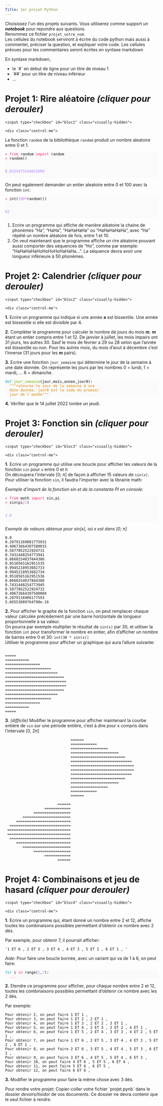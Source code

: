 ```yaml
---
Title: 1er projet Python
---
```

<p class="rubrik">Choisissez l'un des projets suivants. Vous utiliserez comme support un <b><i>notebook</i></b> pour repondre aux questions. <br>
Renommez ce fichier <code>projet_votre_nom</code>.<br>Les cellules du notebook serviront à écrire du code python mais aussi à commenter, préciser la question, et expliquer votre code. Les cellules prévues pour les commentaires seront écrites en syntaxe markdown</p>

<p class="rubrik">En syntaxe markdown, 
  <ul><li>le `#` en debut de ligne pour un titre de niveau 1</li>
    <li>`##` pour un titre de niveau inférieur</li>
    <li>...</li>
  </ul>
</p>


<div><h1>
    <label for="bloc1">Projet 1: Rire aléatoire</label><span class="derouler"> <i>(cliquer pour derouler)</i></span></h1>
    
    <input type="checkbox" id="bloc1" class="visually-hidden">

    <div class="control-me">

<p>La fonction <code>random</code> de la bibliothèque <code>random</code> produit un nombre aleatoire entre 0 et 1.</p>
<div class="highlight"><pre style="color:#272822;background-color:#fafafa;-moz-tab-size:4;-o-tab-size:4;tab-size:4"><code class="language-python" data-lang="python"><span style="color:#f92672">&gt;</span> <span style="color:#f92672">from</span> <span style="color:#111">random</span> <span style="color:#f92672">import</span> <span style="color:#111">random</span>
<span style="color:#f92672">&gt;</span> <span style="color:#111">random</span><span style="color:#111">()</span>

<span style="color:#ae81ff">0.8324575544825609</span></code></pre></div>
<p>On peut egalement demander un entier aleatoire entre 0 et 100 avec la fonction <code>int</code>:</p>
<div class="highlight"><pre style="color:#272822;background-color:#fafafa;-moz-tab-size:4;-o-tab-size:4;tab-size:4"><code class="language-python" data-lang="python"><span style="color:#f92672">&gt;</span> <span style="color:#111">int</span><span style="color:#111">(</span><span style="color:#ae81ff">100</span><span style="color:#f92672">*</span><span style="color:#111">random</span><span style="color:#111">())</span>

<span style="color:#ae81ff">62</span></code></pre></div>
<ol>
<li>Ecrire un programme qui affiche de manière aléatoire la chaine de phonèmes &ldquo;Ha&rdquo;, &ldquo;HaHa&rdquo;, &ldquo;HaHaHaHa&rdquo; ou &ldquo;HaHaHaHaHa&rdquo;, avec &ldquo;Ha&rdquo; répété un nombre aléatoire de fois, entre 1 et 10.</li>
<li>On veut maintenant que le programme affiche un rire aléatoire pouvant aussi comporter des séquences de &ldquo;Ho&rdquo;, comme par exemple: &ldquo;HaHaHaHaHoHoHoHoHaHaHa&hellip;&rdquo;. La séquence devra avoir une longueur inférieure à 50 phonèmes.</li>
</ol>
</div>
</div>

<div><h1>
    <label for="bloc2">Projet 2: Calendrier</label><span class="derouler"> <i>(cliquer pour derouler)</i></span></h1>
    
    <input type="checkbox" id="bloc2" class="visually-hidden">

    <div class="control-me">
<p><strong>1.</strong> Ecrire un programme qui indique si une année <strong>a</strong> est bissextile. Une année est bissextile si elle est divisible par 4.</p>

<p><strong>2.</strong> Compléter le programme pour calculer le nombre de jours du mois <strong>m</strong>. <strong>m</strong> étant un entier compris entre 1 et 12. De janvier à juillet, les mois impairs ont 31 jours, les autres 30. Sauf le mois de fevrier a 29 ou 28 selon que l&rsquo;année est bissextile ou non. Pour les autres mois, du mois d&rsquo;aout à décembre c&rsquo;est l&rsquo;inverse (31 jours pour les <strong>m</strong> pairs).</p>

<p><strong>3.</strong> Ecrire une fonction <code>jour_semaine</code> qui détermine le jour de la semaine à une date donnée. On représente les jours par les nombres 0 = lundi, 1 = mardi, &hellip; 6 = dimanche.</p>
<div class="highlight"><pre style="color:#272822;background-color:#fafafa;-moz-tab-size:4;-o-tab-size:4;tab-size:4"><code class="language-python" data-lang="python"><span style="color:#00a8c8">def</span> <span style="color:#75af00">jour_semaine</span><span style="color:#111">(</span><span style="color:#111">jour</span><span style="color:#111">,</span><span style="color:#111">mois</span><span style="color:#111">,</span><span style="color:#111">annee</span><span style="color:#111">,</span><span style="color:#111">jour0</span><span style="color:#111">):</span>
  <span style="color:#d88200">&#34;&#34;&#34;retourne le jour de la semaine à une 
</span><span style="color:#d88200">  date donnée. jour0 est le code du premier
</span><span style="color:#d88200">  jour de l&#39;année&#34;&#34;&#34;</span></code></pre></div>
<p><strong>4.</strong> Vérifier que le 14 juillet 2022 tombe un jeudi.</p>

</div>
</div>

<div><h1>
    <label for="bloc3">Projet 3: Fonction sin</label><span class="derouler"> <i>(cliquer pour derouler)</i></span></h1>
    
    <input type="checkbox" id="bloc3" class="visually-hidden">

    <div class="control-me">

<p><strong>1.</strong> Ecrire un programme qui utilise une boucle pour afficher les valeurs de la fonction <code>sin</code> pour <code>x</code> entre 0 et &#960;
<br>On découpera l&rsquo;intervale [0; &#960;] de façon à afficher 15 valeurs de <code>sin(x)</code>.
<br>Pour utiliser la fonction <code>sin</code>, il faudra l&rsquo;importer avec la librairie math:</p>

<p><em>Exemple d&rsquo;import de la fonction sin et de la constante PI en console:</em></p>
<div class="highlight"><pre style="color:#272822;background-color:#fafafa;-moz-tab-size:4;-o-tab-size:4;tab-size:4"><code class="language-python" data-lang="python"><span style="color:#f92672">&gt;</span> <span style="color:#f92672">from</span> <span style="color:#111">math</span> <span style="color:#f92672">import</span> <span style="color:#111">sin</span><span style="color:#111">,</span><span style="color:#111">pi</span>
<span style="color:#f92672">&gt;</span> <span style="color:#111">sin</span><span style="color:#111">(</span><span style="color:#111">pi</span><span style="color:#f92672">/</span><span style="color:#ae81ff">2</span><span style="color:#111">)</span>

<span style="color:#ae81ff">1.0</span></code></pre></div>
<p><em>Exemple de valeurs obtenue pour sin(x), où x est dans [0; &#960;]</em></p>

<pre><code>0.0
0.20791169081775931
0.40673664307580015
0.5877852522924731
0.7431448254773941
0.8660254037844386
0.9510565162951535
0.9945218953682733
0.9945218953682734
0.9510565162951536
0.8660254037844388
0.7431448254773945
0.5877852522924732
0.40673664307580004
0.2079116908177593
5.66553889764798e-16
</code></pre>

<p><strong>2.</strong> Pour afficher le graphe de la fonction <code>sin</code>, on peut remplacer chaque valeur calculée précédement par une barre horizontale de longueur proportionnelle à sa valeur.<br>
On pourra par exemple multiplier le résultat de <code>sin(x)</code> par 30, et utiliser la fonction <code>int</code> pour transformer le nombre en entier, afin d&rsquo;afficher un nombre de barres entre 0 et 30: <code>int(30 * sin(x))</code>
<br>Utiliser le programme pour afficher un graphique qui aura l&rsquo;allure suivante:</p>

<pre><code>
=====
===========
================
=====================
========================
===========================
============================
============================
===========================
========================
=====================
================
===========
=====
</code></pre>

<p><strong>3.</strong> <em>(difficile)</em> Modifier le programme pour afficher maintenant la courbe entière de <code>sin</code> sur une période entière, c&rsquo;est à dire pour x compris dans l&rsquo;intervale [0, 2&#960;]</p>

<pre><code>                              ======
                              ============
                              =================
                              ======================
                              =========================
                              ============================
                              =============================
                              =============================
                              ============================
                              =========================
                              ======================
                              =================
                              ============
                              ======
                              
                        ======
                  ============
             =================
        ======================
     =========================
  ============================
 =============================
 =============================
  ============================
     =========================
        ======================
             =================
                  ============
                        ======
</code></pre>

</div>
</div>


<div><h1>
    <label for="bloc4">Projet 4: Combinaisons et jeu de hasard</label><span class="derouler"> <i>(cliquer pour derouler)</i></span></h1>
    
    <input type="checkbox" id="bloc4" class="visually-hidden">

    <div class="control-me">

<p><strong>1.</strong> Ecrire un programme qui, étant donné un nombre entre 2 et 12, affiche toutes les combinaisons possibles permettant d&rsquo;obtenir ce nombre avec 2 dés.</p>

<p>Par exemple, pour obtenir 7, il pourrait afficher:</p>

<pre><code>'1 ET 6 , 2 ET 5 , 3 ET 4 , 4 ET 3 , 5 ET 2 , 6 ET 1 , '
</code></pre>

<p><em>Aide:</em> Pour faire une boucle bornée, avec un variant qui va de 1 à 6, on peut faire:</p>
<div class="highlight"><pre style="color:#272822;background-color:#fafafa;-moz-tab-size:4;-o-tab-size:4;tab-size:4"><code class="language-python" data-lang="python"><span style="color:#00a8c8">for</span> <span style="color:#111">i</span> <span style="color:#f92672">in</span> <span style="color:#111">range</span><span style="color:#111">(</span><span style="color:#ae81ff">1</span><span style="color:#111">,</span><span style="color:#ae81ff">7</span><span style="color:#111">):</span>
  <span style="color:#f92672">...</span></code></pre></div>
<p><strong>2.</strong> Etendre ce programme pour afficher, pour chaque nombre entre 2 et 12, toutes les combinaisons possibles permettant d&rsquo;obtenir ce nombre avec les 2 dés.</p>

<p>Par exemple:</p>

<pre><code>Pour obtenir 2, on peut faire 1 ET 1 , 
Pour obtenir 3, on peut faire 1 ET 2 , 2 ET 1 , 
Pour obtenir 4, on peut faire 1 ET 3 , 2 ET 2 , 3 ET 1 , 
Pour obtenir 5, on peut faire 1 ET 4 , 2 ET 3 , 3 ET 2 , 4 ET 1 , 
Pour obtenir 6, on peut faire 1 ET 5 , 2 ET 4 , 3 ET 3 , 4 ET 2 , 5 ET 1 , 
Pour obtenir 7, on peut faire 1 ET 6 , 2 ET 5 , 3 ET 4 , 4 ET 3 , 5 ET 2 , 6 ET 1 , 
Pour obtenir 8, on peut faire 2 ET 6 , 3 ET 5 , 4 ET 4 , 5 ET 3 , 6 ET 2 , 
Pour obtenir 9, on peut faire 3 ET 6 , 4 ET 5 , 5 ET 4 , 6 ET 3 , 
Pour obtenir 10, on peut faire 4 ET 6 , 5 ET 5 , 6 ET 4 , 
Pour obtenir 11, on peut faire 5 ET 6 , 6 ET 5 , 
Pour obtenir 12, on peut faire 6 ET 6 ,
</code></pre>

<p><strong>3.</strong> Modifier le programme pour faire la même chose avec 3 dés.</p>
</div>
</div>

<p class="rubrik">Pour rendre votre projet: Copier-coller votre fichier `projet.pynb` dans le dossier <i>devoirs/tixidor</i> de vos documents. Ce dossier ne devra contenir que le seul fichier à rendre.</p> 